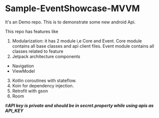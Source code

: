 # Sample-EventShowcase-MVVM

It's an Demo repo. This is to demonstrate some new android Api.

This repo has features like

1. Modularization: it has 2 module i,e Core and Event. Core module contains all base classes and api client files. Event module contains all classes related to feature 
2. Jetpack architecture components
- Navigation
- ViewModel
3. Kotlin coroutines with stateflow.
4. Koin for dependency injection.
5. Retrofit with gson
6. Room


#***API key is private and should be in secret.property while using apis as API_KEY***
